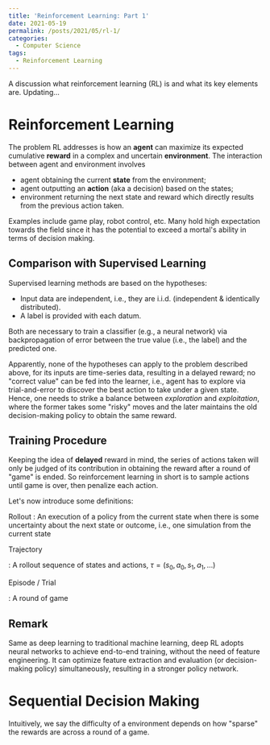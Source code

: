 ```yaml
---
title: 'Reinforcement Learning: Part 1'
date: 2021-05-19
permalink: /posts/2021/05/rl-1/
categories:
  - Computer Science
tags:
  - Reinforcement Learning
---
```


A discussion what reinforcement learning (RL) is and what its key elements are. Updating...

# Reinforcement Learning

The problem RL addresses is how an **agent** can maximize its expected cumulative **reward** in a complex and uncertain **environment**. The interaction between agent and environment involves

- agent obtaining the current **state** from the environment;
- agent outputting an **action** (aka a decision) based on the states;
- environment returning the next state and reward which directly results from the previous action taken.

Examples include game play, robot control, etc. Many hold high expectation towards the field since it has the potential to exceed a mortal's ability in terms of decision making. 

## Comparison with Supervised Learning

Supervised learning methods are based on the hypotheses:

- Input data are independent, i.e., they are i.i.d. (independent & identically distributed). 
- A label is provided with each datum.

Both are necessary to train a classifier (e.g., a neural network) via backpropagation of error between the true value (i.e., the label) and the predicted one.

Apparently, none of the hypotheses can apply to the problem described above, for its inputs are time-series data, resulting in a delayed reward; no "correct value" can be fed into the learner, i.e., agent has to explore via trial-and-error to discover the best action to take under a given state. Hence, one needs to strike a balance between *exploration* and *exploitation*, where the former takes some "risky" moves and the later maintains the old decision-making policy to obtain the same reward. 

## Training Procedure

Keeping the idea of **delayed** reward in mind, the series of actions taken will only be judged of its contribution in obtaining the reward after a round of "game" is ended. So reinforcement learning in short is to sample actions until game is over, then penalize each action.

Let's now introduce some definitions:

Rollout
: An execution of a policy from the current state when there is some uncertainty about the next state or outcome, i.e., one simulation from the current state

Trajectory

: A rollout sequence of states and actions, $\tau = (s_0, a_0, s_1, a_1, \dots)$

Episode / Trial

: A round of game

## Remark

Same as deep learning to traditional machine learning, deep RL adopts neural networks to achieve end-to-end training, without the need of feature engineering. It can optimize feature extraction and evaluation (or decision-making policy) simultaneously, resulting in a stronger policy network.

# Sequential Decision Making

Intuitively, we say the difficulty of a environment depends on how "sparse" the rewards are across a round of a game.  

